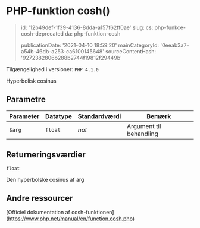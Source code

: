 PHP-funktion cosh()
===================

> id: '12b49def-1f39-4136-8dda-a157f62ff0ae'
> slug:
> 	cs: php-funkce-cosh-deprecated
> 	da: php-funktion-cosh
> 
> publicationDate: '2021-04-10 18:59:20'
> mainCategoryId: '0eeab3a7-a54b-46db-a253-ca6100145648'
> sourceContentHash: '9272382806b288b2744f19812f29449b'

Tilgængelighed i versioner: `PHP 4.1.0`

Hyperbolisk cosinus


Parametre
--------------

| Parameter | Datatype | Standardværdi | Bemærk |
|-----|-----|-----|-----|
| `$arg` | `float` | *not* | Argument til behandling |


Returneringsværdier
----------------

`float`

Den hyperbolske cosinus af arg

Andre ressourcer
------------

[Officiel dokumentation af cosh-funktionen] (https://www.php.net/manual/en/function.cosh.php)
